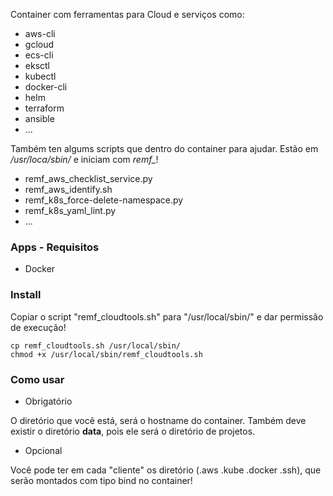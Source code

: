 Container com ferramentas para Cloud e serviços como:

- aws-cli
- gcloud
- ecs-cli
- eksctl
- kubectl
- docker-cli
- helm
- terraform
- ansible
- ...

Também ten algums scripts que dentro do container para ajudar. Estão em */usr/loca/sbin/* e iniciam com *remf_*!

- remf_aws_checklist_service.py
- remf_aws_identify.sh
- remf_k8s_force-delete-namespace.py
- remf_k8s_yaml_lint.py
- ...

### Apps - Requisitos

- Docker

### Install

Copiar o script "remf_cloudtools.sh" para "/usr/local/sbin/" e dar permissão de execução!

```
cp remf_cloudtools.sh /usr/local/sbin/
chmod +x /usr/local/sbin/remf_cloudtools.sh
```

### Como usar

- Obrigatório

O diretório que vocẽ está, será o hostname do container. Também deve existir o diretório **data**, pois ele será o diretório de projetos.

- Opcional

Você pode ter em cada "cliente" os diretório (.aws .kube .docker .ssh), que serão montados com tipo bind no container!

